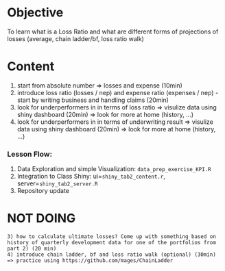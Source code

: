 # Objective
To learn what is a Loss Ratio and what are different forms of projections of losses (average, chain ladder/bf, loss ratio walk)

# Content
1) start from absolute number => losses and expense (10min)
2) introduce loss ratio (losses / nep) and expense ratio (expenses / nep) - start by writing business and handling claims (20min)
3) look for underperformers in in terms of loss ratio => visulize data using shiny dashboard (20min) => look for more at home (history, ...)
4) look for underperformers in in terms of underwriting result => visulize data using shiny dashboard (20min) => look for more at 
home (history, ...) 

### Lesson Flow:
1) Data Exploration and simple Visualization: `data_prep_exercise_KPI.R`
2) Integration to Class Shiny: ui=`shiny_tab2_content.r`, server=`shiny_tab2_server.R`
3) Repository update

# NOT DOING	
	3) how to calculate ultimate losses? Come up with something based on history of quarterly development data for one of the portfolios from part 2) (20 min)
	4) introduce chain ladder, bf and loss ratio walk (optional) (30min) => practice using https://github.com/mages/ChainLadder
	
